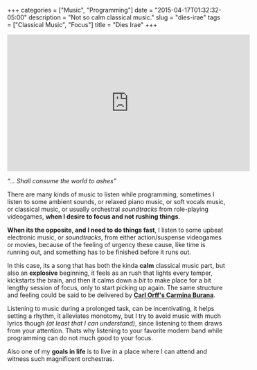 +++
categories = ["Music", "Programming"]
date = "2015-04-17T01:32:32-05:00"
description = "Not so calm classical music."
slug = "dies-irae"
tags = ["Classical Music", "Focus"]
title = "Dies Irae"
+++

<iframe width="560" height="315" src="https://www.youtube.com/embed/hO1pn6D-t4M" frameborder="0" allowfullscreen></iframe>

*“… Shall consume the world to ashes”*

There are many kinds of music to listen while programming, sometimes I listen to some ambient sounds, or relaxed piano music, or soft vocals music, or classical music, or usually orchestral *soundtracks* from role-playing videogames, **when I desire to focus and not rushing things**.

**When its the opposite, and I need to do things fast**, I listen to some upbeat electronic music, or *soundtracks*, from either action/suspense videogames or movies, because of the feeling of urgency these cause, like time is running out, and something has to be finished before it runs out.

In this case, its a song that has both the kinda **calm** classical music part, but also an **explosive** beginning, it feels as an rush that lights every temper, kickstarts the brain, and then it calms down a *bit* to make place for a bit lengthy session of focus, only to start picking up again. The same structure and feeling could be said to be delivered by [**Carl Orff's Carmina Burana**](https://www.youtube.com/watch?v=rHBG_FeITBY).

Listening to music during a prolonged task, can be incentivating, it helps setting a rhythm, it alleviates monotomy, but I try to avoid music with much lyrics though *(at least that I can understand)*, since listening to them draws from your attention. Thats why listening to your favorite modern band while programming can do not much good to your focus.

Also one of my **goals in life** is to live in a place where I can attend and witness such magnificent orchestras.